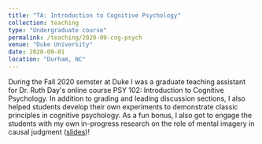 ```yaml
---
title: "TA: Introduction to Cognitive Psychology"
collection: teaching
type: "Undergraduate course"
permalink: /teaching/2020-09-cog-psych
venue: "Duke University"
date: 2020-09-01
location: "Durham, NC"
---
```


During the Fall 2020 semster at Duke I was a graduate teaching
assistant for Dr. Ruth Day's online course PSY 102: Introduction to
Cognitive Psychology.  In addition to grading and leading discussion
sections, I also helped students develop their own experiments to
demonstrate classic principles in cognitive psychology. As a fun
bonus, I also got to engage the students with my own in-progress
research on the role of mental imagery in causal judgment
([slides](https://raw.githubusercontent.com/kevingoneill/kevingoneill.github.io/master/images/reasoning-imagery.pdf))!
